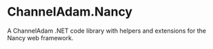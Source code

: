 # ChannelAdam.Nancy
A ChannelAdam .NET code library with helpers and extensions for the Nancy web framework.
